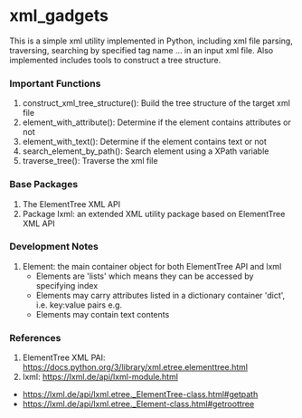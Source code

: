# xml_gadgets
This is a simple xml utility implemented in Python, including xml file parsing, traversing, searching by specified tag name ... in an input xml file. Also implemented includes tools to construct a tree structure. 

### Important Functions
1. construct_xml_tree_structure(): Build the tree structure of the target xml file 
2. element_with_attribute(): Determine if the element contains attributes or not 
3. element_with_text(): Determine if the element contains text or not 
4. search_element_by_path(): Search element using a XPath variable 
5. traverse_tree(): Traverse the xml file 

### Base Packages
1. The ElementTree XML API
2. Package lxml: an extended XML utility package based on ElementTree XML API

### Development Notes
1. Element: the main container object for both ElementTree API and lxml
   - Elements are 'lists' which means they can be accessed by specifying index
   - Elements may carry attributes listed in a dictionary container 'dict', i.e. key:value pairs
      e.g. <country name="Liechtenstein" continent="Europe">
   - Elements may contain text contents
   
### References
1. ElementTree XML PAI: https://docs.python.org/3/library/xml.etree.elementtree.html
2. lxml: https://lxml.de/api/lxml-module.html
  - https://lxml.de/api/lxml.etree._ElementTree-class.html#getpath
  - https://lxml.de/api/lxml.etree._Element-class.html#getroottree

